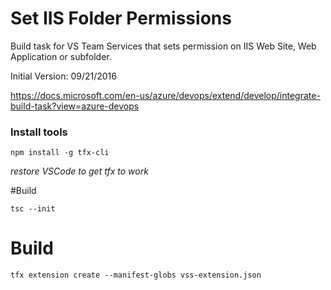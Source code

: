 # Set IIS Folder Permissions
Build task for VS Team Services that sets permission on IIS Web Site, Web Application or subfolder.

Initial Version: 09/21/2016

https://docs.microsoft.com/en-us/azure/devops/extend/develop/integrate-build-task?view=azure-devops

### Install tools

```
npm install -g tfx-cli
```
*restore VSCode to get tfx to work*

#Build
```
tsc --init
```

# Build
```
tfx extension create --manifest-globs vss-extension.json
```